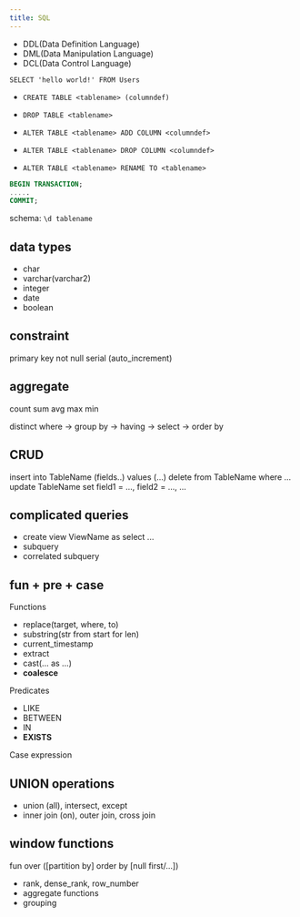 ```yaml
---
title: SQL
---
```

- DDL(Data Definition Language)
- DML(Data Manipulation Language)
- DCL(Data Control Language)

`SELECT 'hello world!' FROM Users`

- `CREATE TABLE <tablename> (columndef)`
- `DROP TABLE <tablename>`

- `ALTER TABLE <tablename> ADD COLUMN <columndef>`
- `ALTER TABLE <tablename> DROP COLUMN <columndef>`

- `ALTER TABLE <tablename> RENAME TO <tablename>`

```SQL
BEGIN TRANSACTION;
.....
COMMIT;
```

schema: `\d tablename`

## data types
- char
- varchar(varchar2)
- integer
- date
- boolean

## constraint
primary key
not null
serial (auto_increment)

## aggregate
count
sum
avg
max
min

distinct
where -> group by -> having -> select -> order by

## CRUD
insert into TableName (fields..) values (...)
delete from TableName where ...
update TableName set field1 = ..., field2 = ..., ...

## complicated queries
- create view ViewName as select ...
- subquery
- correlated subquery

## fun + pre + case
Functions
- replace(target, where, to)
- substring(str from start for len)
- current_timestamp
- extract
- cast(... as ...)
- **coalesce**

Predicates
- LIKE
- BETWEEN
- IN
- **EXISTS**

Case expression

## UNION operations
- union (all), intersect, except
- inner join (on), outer join, cross join

## window functions
fun over ([partition by] order by [null first/...])
- rank, dense_rank, row_number
- aggregate functions
- grouping
